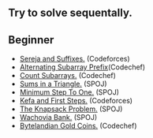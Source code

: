 ## Try to solve sequentally.

## Beginner

* [Sereja and Suffixes.](http://codeforces.com/problemset/problem/368/B) (Codeforces) 
* [Alternating Subarray Prefix](https://www.codechef.com/problems/ALTARAY)(Codechef)
* [Count Subarrays.](https://www.codechef.com/problems/SUBINC) (Codechef) 
* [Sums in a Triangle.](http://www.spoj.com/problems/SUMITR/) (SPOJ) 
* [Minimum Step To One.](https://www.spoj.com/problems/MST1/) (SPOJ)
* [Kefa and First Steps.](http://codeforces.com/problemset/problem/580/A) (Codeforces)
* [The Knapsack Problem.](http://www.spoj.com/problems/KNAPSACK/) (SPOJ)
* [Wachovia Bank.](http://www.spoj.com/problems/WACHOVIA/) (SPOJ)
* [Bytelandian Gold Coins.](https://www.codechef.com/problems/COINS) (Codechef)
